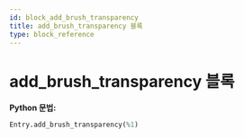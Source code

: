 ```yaml
---
id: block_add_brush_transparency
title: add_brush_transparency 블록
type: block_reference
---
```


# add_brush_transparency 블록

**Python 문법:**
```python
Entry.add_brush_transparency(%1)
```

